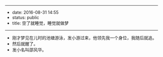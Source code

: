 - --
- date: 2016-08-31 14:55
- status: public
- title: 空了就睡觉，睡觉就做梦
- --
- 刚才梦见在儿时的池塘游泳，发小游过来，他领先我一个身位，我随后就追。
- 然后就醒了。
- 发小名叫邵风华。
